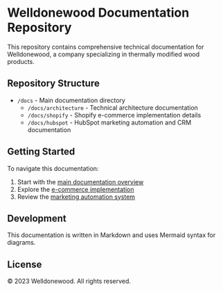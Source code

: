 # Welldonewood Documentation Repository

This repository contains comprehensive technical documentation for Welldonewood, a company specializing in thermally modified wood products.

## Repository Structure

- `/docs` - Main documentation directory
  - `/docs/architecture` - Technical architecture documentation
  - `/docs/shopify` - Shopify e-commerce implementation details
  - `/docs/hubspot` - HubSpot marketing automation and CRM documentation

## Getting Started

To navigate this documentation:

1. Start with the [main documentation overview](./docs/README.md)
2. Explore the [e-commerce implementation](./docs/shopify/README.md)
3. Review the [marketing automation system](./docs/hubspot/README.md)

## Development

This documentation is written in Markdown and uses Mermaid syntax for diagrams.

## License

© 2023 Welldonewood. All rights reserved. 